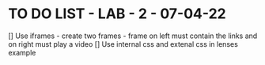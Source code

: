 # TO DO LIST - LAB - 2 - 07-04-22

[] Use iframes
    - create two frames
    - frame on left must contain the links and on right must play a video
[] Use internal css and extenal css in  lenses example
